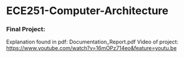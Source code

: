 # ECE251-Computer-Architecture

### Final Project:
Explanation found in pdf: Documentation_Report.pdf
Video of project: https://www.youtube.com/watch?v=16mOPz714eo&feature=youtu.be
